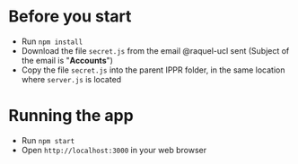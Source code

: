 # Before you start
* Run ```npm install```
* Download the file ```secret.js``` from the email  @raquel-ucl sent (Subject of the email is "**Accounts**")
* Copy the file ```secret.js``` into the parent IPPR folder, in the same location where ```server.js``` is located

# Running the app
* Run ```npm start```
* Open ```http://localhost:3000``` in your web browser
